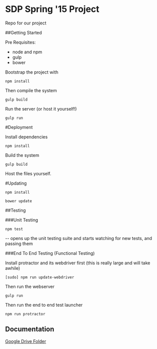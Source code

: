 # SDP Spring '15 Project

Repo for our project

##Getting Started

Pre Requisites:
- node and npm
- gulp
- bower

Bootstrap the project with

```npm install```

Then compile the system 

```gulp build```

Run the server (or host it yourself!)

```gulp run```

#Deployment

Install dependencies

```npm install```

Build the system

```gulp build```

Host the files yourself.

#Updating

```npm install```

```bower update```

##Testing

###Unit Testing

```npm test```

-- opens up the unit testing suite and starts watching for new tests, and passing them

###End To End Testing (Functional Testing)

Install protractor and its webdriver first (this is really large and will take awhile)

```[sudo] npm run update-webdriver```


Then run the webserver

```gulp run ```

Then run the end to end test launcher

```npm run protractor```

## Documentation
[Google Drive Folder](https://drive.google.com/drive/folders/0BzxRdBrzgiQMfnNSMFZHZnFBTUlPWUNfUWxVWXJEU3RZWDkwaGVyWlRiNTcxRmxRY0s5aE0)
